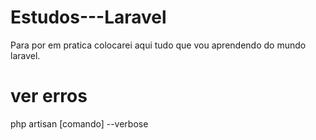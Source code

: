 # Estudos---Laravel
Para por em pratica colocarei aqui tudo que vou aprendendo do mundo laravel.

# ver erros
php artisan [comando] --verbose
